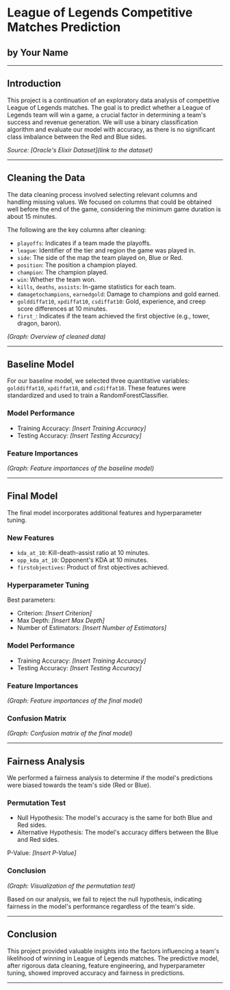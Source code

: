 # League of Legends Competitive Matches Prediction
## by Your Name

---

## Introduction

This project is a continuation of an exploratory data analysis of competitive League of Legends matches. The goal is to predict whether a League of Legends team will win a game, a crucial factor in determining a team's success and revenue generation. We will use a binary classification algorithm and evaluate our model with accuracy, as there is no significant class imbalance between the Red and Blue sides.

_Source: [Oracle's Elixir Dataset](link to the dataset)_

---

## Cleaning the Data

The data cleaning process involved selecting relevant columns and handling missing values. We focused on columns that could be obtained well before the end of the game, considering the minimum game duration is about 15 minutes.

The following are the key columns after cleaning:

- `playoffs`: Indicates if a team made the playoffs.
- `league`: Identifier of the tier and region the game was played in.
- `side`: The side of the map the team played on, Blue or Red.
- `position`: The position a champion played.
- `champion`: The champion played.
- `win`: Whether the team won.
- `kills`, `deaths`, `assists`: In-game statistics for each team.
- `damagetochampions`, `earnedgold`: Damage to champions and gold earned.
- `golddiffat10`, `xpdiffat10`, `csdiffat10`: Gold, experience, and creep score differences at 10 minutes.
- `first_`: Indicates if the team achieved the first objective (e.g., tower, dragon, baron).

_(Graph: Overview of cleaned data)_

---

## Baseline Model

For our baseline model, we selected three quantitative variables: `golddiffat10`, `xpdiffat10`, and `csdiffat10`. These features were standardized and used to train a RandomForestClassifier.

### Model Performance
- Training Accuracy: _[Insert Training Accuracy]_
- Testing Accuracy: _[Insert Testing Accuracy]_

### Feature Importances
_(Graph: Feature importances of the baseline model)_

---

## Final Model

The final model incorporates additional features and hyperparameter tuning.

### New Features
- `kda_at_10`: Kill-death-assist ratio at 10 minutes.
- `opp_kda_at_10`: Opponent's KDA at 10 minutes.
- `firstobjectives`: Product of first objectives achieved.

### Hyperparameter Tuning
Best parameters:
- Criterion: _[Insert Criterion]_
- Max Depth: _[Insert Max Depth]_
- Number of Estimators: _[Insert Number of Estimators]_

### Model Performance
- Training Accuracy: _[Insert Training Accuracy]_
- Testing Accuracy: _[Insert Testing Accuracy]_

### Feature Importances
_(Graph: Feature importances of the final model)_

### Confusion Matrix
_(Graph: Confusion matrix of the final model)_

---

## Fairness Analysis

We performed a fairness analysis to determine if the model's predictions were biased towards the team's side (Red or Blue).

### Permutation Test
- Null Hypothesis: The model's accuracy is the same for both Blue and Red sides.
- Alternative Hypothesis: The model's accuracy differs between the Blue and Red sides.

P-Value: _[Insert P-Value]_

### Conclusion
_(Graph: Visualization of the permutation test)_

Based on our analysis, we fail to reject the null hypothesis, indicating fairness in the model's performance regardless of the team's side.

---

## Conclusion

This project provided valuable insights into the factors influencing a team's likelihood of winning in League of Legends matches. The predictive model, after rigorous data cleaning, feature engineering, and hyperparameter tuning, showed improved accuracy and fairness in predictions.

---
